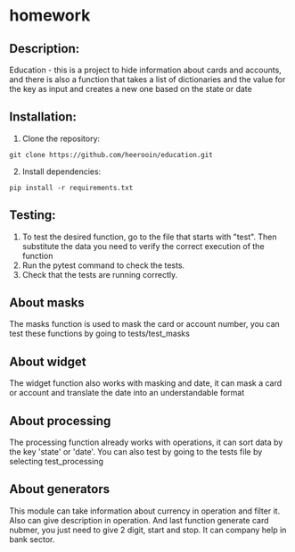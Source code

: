 # homework
## Description:
Education - this is a project to hide information about cards and accounts, and there is also a function that takes a list of dictionaries and the value for the key as input and creates a new one based on the state or date
## Installation:

1. Clone the repository:
```
git clone https://github.com/heerooin/education.git
```
2. Install dependencies:
```
pip install -r requirements.txt
```
## Testing:
1. To test the desired function, go to the file that starts with "test". Then substitute the data you need to verify the correct execution of the function
2. Run the pytest command to check the tests.
3. Check that the tests are running correctly.

## About masks

The masks function is used to mask the card or account number, you can test these functions by going to tests/test_masks

## About widget

The widget function also works with masking and date, it can mask a card or account and translate the date into an understandable format

## About processing

The processing function already works with operations, it can sort data by the key 'state' or 'date'. You can also test by going to the tests file by selecting test_processing

## About generators

This module can take information about currency in operation and filter it. Also can give description in operation.
And last function generate card nubmer, you just need to give 2 digit, start and stop. It can company help in bank sector.

